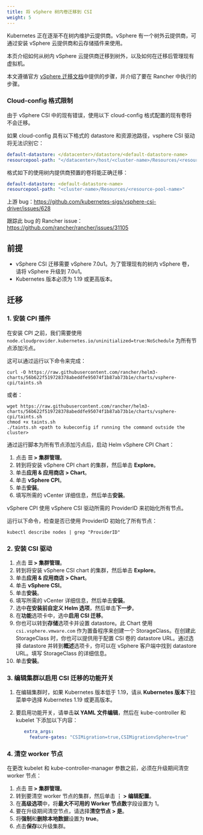 ```yaml
---
title: 将 vSphere 树内卷迁移到 CSI
weight: 5
---
```


Kubernetes 正在逐渐不在树内维护云提供商。vSphere 有一个树外云提供商，可通过安装 vSphere 云提供商和云存储插件来使用。

本页介绍如何从树内 vSphere 云提供商迁移到树外，以及如何在迁移后管理现有虚拟机。

本文遵循官方 [vSphere 迁移文档](https://vsphere-csi-driver.sigs.k8s.io/features/vsphere_csi_migration.html)中提供的步骤，并介绍了要在 Rancher 中执行的步骤。

### Cloud-config 格式限制

由于 vSphere CSI 中的现有错误，使用以下 cloud-config 格式配置的现有卷将不会迁移。

如果 cloud-config 具有以下格式的 datastore 和资源池路径，vsphere CSI 驱动将无法识别它：

```yaml
default-datastore: </datacenter>/datastore/<default-datastore-name>
resourcepool-path: "</datacenter>/host/<cluster-name>/Resources/<resource-pool-name>"
```

格式如下的使用树内提供商预置的卷将能正确迁移：

```yaml
default-datastore: <default-datastore-name>
resourcepool-path: "<cluster-name>/Resources/<resource-pool-name>"
```

上游 bug：https://github.com/kubernetes-sigs/vsphere-csi-driver/issues/628

跟踪此 bug 的 Rancher issue：https://github.com/rancher/rancher/issues/31105

## 前提

- vSphere CSI 迁移需要 vSphere 7.0u1。为了管理现有的树内 vSphere 卷，请将 vSphere 升级到 7.0u1。
- Kubernetes 版本必须为 1.19 或更高版本。

## 迁移

### 1. 安装 CPI 插件

在安装 CPI 之前，我们需要使用 `node.cloudprovider.kubernetes.io/uninitialized=true:NoSchedule` 为所有节点添加污点。

这可以通过运行以下命令来完成：

```
curl -O https://raw.githubusercontent.com/rancher/helm3-charts/56b622f519728378abeddfe95074f1b87ab73b1e/charts/vsphere-cpi/taints.sh
```

或者：

```
wget https://raw.githubusercontent.com/rancher/helm3-charts/56b622f519728378abeddfe95074f1b87ab73b1e/charts/vsphere-cpi/taints.sh
chmod +x taints.sh
./taints.sh <path to kubeconfig if running the command outside the cluster>
```

通过运行脚本为所有节点添加污点后，启动 Helm vSphere CPI Chart：

1. 点击 **☰ > 集群管理**。
1. 转到将安装 vSphere CPI chart 的集群，然后单击 **Explore**。
1. 单击**应用 & 应用商店 > Chart**。
1. 单击 **vSphere CPI**。
1. 单击**安装**。
1. 填写所需的 vCenter 详细信息，然后单击**安装**。

vSphere CPI 使用 vSphere CSI 驱动所需的 ProviderID 来初始化所有节点。

运行以下命令，检查是否已使用 ProviderID 初始化了所有节点：

```
kubectl describe nodes | grep "ProviderID"
```

### 2. 安装 CSI 驱动

1. 点击 **☰ > 集群管理**。
1. 转到将安装 vSphere CSI chart 的集群，然后单击 **Explore**。
1. 单击**应用 & 应用商店 > Chart**。
1. 单击 **vSphere CSI**。
1. 单击**安装**。
1. 填写所需的 vCenter 详细信息，然后单击**安装**。
1. 选中**在安装前自定义 Helm 选项**，然后单击**下一步**。
1. 在**功能**选项卡中，选中**启用 CSI 迁移**。
1. 你也可以转到**存储**选项卡并设置 datastore。此 Chart 使用 `csi.vsphere.vmware.com` 作为置备程序来创建一个 StorageClass。在创建此 StorageClass 时，你也可以提供用于配置 CSI 卷的 datastore URL。通过选择 datastore 并转到**概述**选项卡，你可以在 vSphere 客户端中找到 datastore URL。填写 StorageClass 的详细信息。
1. 单击**安装**。

### 3. 编辑集群以启用 CSI 迁移的功能开关

1. 在编辑集群时，如果 Kubernetes 版本低于 1.19，请从 **Kubernetes 版本**下拉菜单中选择 Kubernetes 1.19 或更高版本。
2. 要启用功能开关，请单击**以 YAML 文件编辑**，然后在 kube-controller 和 kubelet 下添加以下内容：

   ```yaml
   	  extra_args:
   	    feature-gates: "CSIMigration=true,CSIMigrationvSphere=true"
   ```

### 4. 清空 worker 节点

在更改 kubelet 和 kube-controller-manager 参数之前，必须在升级期间清空 worker 节点：

1. 点击 **☰ > 集群管理**。
1. 转到要清空 worker 节点的集群，然后单击 **⋮ > 编辑配置**。
1. 在**高级选项**中，将**最大不可用的 Worker 节点数**字段设置为 1。
1. 要在升级期间清空节点，请选择**清空节点 > 是**。
1. 将**强制**和**删除本地数据**设置为 **true**。
1. 点击**保存**以升级集群。
